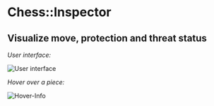 Chess::Inspector
====

Visualize move, protection and threat status
----

*User interface:*

![User interface](https://raw.githubusercontent.com/ology/Chess-Inspector/master/public/images/Chess-Inspector.png)

*Hover over a piece:*

![Hover-Info](https://raw.githubusercontent.com/ology/Chess-Inspector/master/public/images/hover-info.png)
